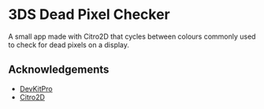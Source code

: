 # 3DS Dead Pixel Checker

A small app made with Citro2D that cycles between colours commonly used to check for dead pixels on a display.




## Acknowledgements

 - [DevKitPro](https://devkitpro.org/)
 - [Citro2D](https://citro2d.devkitpro.org/)